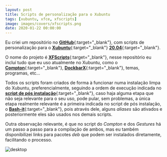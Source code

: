 ```yaml
---
layout: post
title: Scripts de personalização para o Xubuntu
tags: [xubuntu, xfce, xfscripts]
image: images/covers/xfscripts.png
date: 2020-01-22 00:00:00
---
```


Eu criei um repositório no [**GitHub**](https://github.com/rauldipeas/xfscripts){:target="_blank"}, com scripts de personalização para o [**Xubuntu**](https://xubuntu.org){:target="_blank"} [**20.04**](https://xubuntu.org/release/20-04/){:target="_blank"}.

O nome do projeto é [**XFScripts**](https://rauldipeas.github.io/xfscripts){:target="_blank"}, nesse repositório eu incluí tudo que eu uso atualmente no Xubuntu, como o [**Compton**](https://github.com/tryone144/compton){:target="_blank"}, [**DockbarX**](https://launchpad.net/~xuzhen666/+archive/ubuntu/dockbarx){:target="_blank"}, temas, programas, etc... 

Todos os scripts foram criados de forma à funcionar numa instalação limpa do Xubuntu, preferencialmente, seguindo a ordem de execução indicada no [**script de pós instalação**](https://rauldipeas.github.io/xfscripts/postinst.html){:target="_blank"}, caso haja alguma etapa que não seja relevante para o seu uso, pode pular, sem problemas, a única etapa realmente relevante é a primeira indicada no script de pós instalação, o [**Bash-it**](https://github.com/Bash-it/bash-it){:target="_blank"}, pois através dele, alguns _aliases_ são ativados e posteriormente eles são usados nos demais scripts.

Outra observação relevante, é que no script do _Compton_ e dos _Gestures_ há um passo a passo para a compilação de ambos, mas eu também disponibilizei links para pacotes _deb_ que podem ser instalados diretamente, facilitando o processo.

![desktop](https://rauldipeas.github.io/xfscripts/images/xfscripts.png)